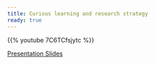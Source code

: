 ```yaml
---
title: Curious learning and research strategy
ready: true
---
```


{{% youtube 7C6TCfsjytc %}}

[Presentation Slides](https://docs.google.com/presentation/d/1deWvNxYRc-bCGnMh_AVA2--YouKdhxTZUhx-5Z2GWXk/edit#slide=id.gc6f889893_0_0)

